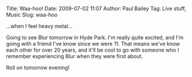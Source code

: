 Title: Waa-hoo!
Date: 2009-07-02 11:07
Author: Paul Bailey
Tag: Live stuff, Music
Slug: waa-hoo

...when I feel heavy metal...

Going to see Blur tomorrow in Hyde Park. I'm really quite excited, and
I'm going with a friend I've know since we were 11. That means we've
know each other for over 20 years, and it'll be cool to go with someone
who I remember experiencing Blur when they were first about.

Roll on tomorrow evening!
